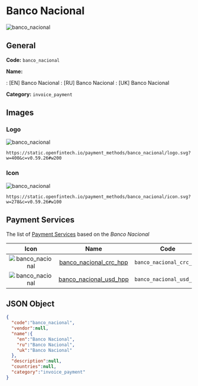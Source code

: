 
# Banco Nacional 
![banco_nacional](https://static.openfintech.io/payment_methods/banco_nacional/logo.svg?w=400&c=v0.59.26#w200)  

## General 
**Code:** `banco_nacional` 
 
**Name:** 
 
:	[EN] Banco Nacional 
:	[RU] Banco Nacional 
:	[UK] Banco Nacional 
 
**Category:** `invoice_payment` 
 

## Images 

### Logo 
![banco_nacional](https://static.openfintech.io/payment_methods/banco_nacional/logo.svg?w=400&c=v0.59.26#w200)  

```
https://static.openfintech.io/payment_methods/banco_nacional/logo.svg?w=400&c=v0.59.26#w200
```  

### Icon 
![banco_nacional](https://static.openfintech.io/payment_methods/banco_nacional/icon.svg?w=278&c=v0.59.26#w100)  

```
https://static.openfintech.io/payment_methods/banco_nacional/icon.svg?w=278&c=v0.59.26#w100
```  

## Payment Services 
 
The list of [Payment Services](/payment-services/) based on the _Banco Nacional_ 

|Icon|Name|Code| 
|:---:|:---:|:---:| 
|![banco_nacional](https://static.openfintech.io/payment_methods/banco_nacional/icon.svg?w=278&c=v0.59.26#w100) |[banco_nacional_crc_hpp](/payment-services/banco_nacional_crc_hpp/)|`banco_nacional_crc_hpp`| 
|![banco_nacional](https://static.openfintech.io/payment_methods/banco_nacional/icon.svg?w=278&c=v0.59.26#w100) |[banco_nacional_usd_hpp](/payment-services/banco_nacional_usd_hpp/)|`banco_nacional_usd_hpp`| 
 

## JSON Object 

```json
{
  "code":"banco_nacional",
  "vendor":null,
  "name":{
    "en":"Banco Nacional",
    "ru":"Banco Nacional",
    "uk":"Banco Nacional"
  },
  "description":null,
  "countries":null,
  "category":"invoice_payment"
}
```  
